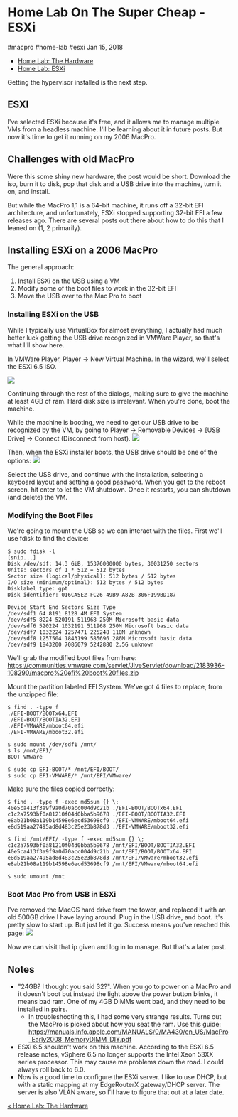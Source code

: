 

# Home Lab On The Super Cheap - ESXi

#macpro #home-lab #esxi Jan 15, 2018






-   [Home Lab: The
    Hardware](/home-lab-on-the-super-cheap-the-hardware.md)
-   [Home Lab: ESXi](#)




Getting the hypervisor installed is the next step.

## ESXI

I've selected ESXi because it's free, and it allows me to manage
multiple VMs from a headless machine. I'll be learning about it in
future posts. But now it's time to get it running on my 2006 MacPro.

## Challenges with old MacPro

Were this some shiny new hardware, the post would be short. Download the
iso, burn it to disk, pop that disk and a USB drive into the machine,
turn it on, and install.

But while the MacPro 1,1 is a 64-bit machine, it runs off a 32-bit EFI
architecture, and unfortunately, ESXi stopped supporting 32-bit EFI a
few releases ago. There are several posts out there about how to do this
that I leaned on (1, 2 primarily).

## Installing ESXi on a 2006 MacPro

The general approach:

1.  Install ESXi on the USB using a VM
2.  Modify some of the boot files to work in the 32-bit EFI
3.  Move the USB over to the Mac Pro to boot

### Installing ESXi on the USB

While I typically use VirtualBox for almost everything, I actually had
much better luck getting the USB drive recognized in VMWare Player, so
that's what I'll show here.

In VMWare Player, Player -\> New Virtual Machine. In the wizard, we'll
select the ESXi 6.5 ISO.

![](/img/vmware-newvm-wiz1.png)

Continuing through the rest of the dialogs, making sure to give the
machine at least 4GB of ram. Hard disk size is irrelevant. When you're
done, boot the machine.

While the machine is booting, we need to get our USB drive to be
recognized by the VM, by going to Player -\> Removable Devices -\> \[USB
Drive\] -\> Connect (Disconnect from host).
![](/img/removeable-media.png)

Then, when the ESXi installer boots, the USB drive should be one of the
options: ![](/img/select_install_drive.png)

Select the USB drive, and continue with the installation, selecting a
keyboard layout and setting a good password. When you get to the reboot
screen, hit enter to let the VM shutdown. Once it restarts, you can
shutdown (and delete) the VM.

### Modifying the Boot Files

We're going to mount the USB so we can interact with the files. First
we'll use fdisk to find the device:



    $ sudo fdisk -l
    [snip...]
    Disk /dev/sdf: 14.3 GiB, 15376000000 bytes, 30031250 sectors
    Units: sectors of 1 * 512 = 512 bytes
    Sector size (logical/physical): 512 bytes / 512 bytes
    I/O size (minimum/optimal): 512 bytes / 512 bytes
    Disklabel type: gpt
    Disk identifier: 016CA5E2-FC26-49B9-A82B-306F199BD187

    Device Start End Sectors Size Type
    /dev/sdf1 64 8191 8128 4M EFI System
    /dev/sdf5 8224 520191 511968 250M Microsoft basic data
    /dev/sdf6 520224 1032191 511968 250M Microsoft basic data
    /dev/sdf7 1032224 1257471 225248 110M unknown
    /dev/sdf8 1257504 1843199 585696 286M Microsoft basic data
    /dev/sdf9 1843200 7086079 5242880 2.5G unknown



We'll grab the modified boot files from here:
https://communities.vmware.com/servlet/JiveServlet/download/2183936-108290/macpro%20efi%20boot%20files.zip

Mount the partition labeled EFI System. We've got 4 files to replace,
from the unzipped file:



    $ find . -type f
    ./EFI-BOOT/BOOTx64.EFI
    ./EFI-BOOT/BOOTIA32.EFI
    ./EFI-VMWARE/mboot64.efi
    ./EFI-VMWARE/mboot32.efi

    $ sudo mount /dev/sdf1 /mnt/
    $ ls /mnt/EFI/
    BOOT VMware

    $ sudo cp EFI-BOOT/* /mnt/EFI/BOOT/
    $ sudo cp EFI-VMWARE/* /mnt/EFI/VMware/



Make sure the files copied correctly:



    $ find . -type f -exec md5sum {} \;
    40e5ca413f3a9f9a0d70acc004d9c21b ./EFI-BOOT/BOOTx64.EFI
    c1c2a7593bf0a81210f04d0bba5b9678 ./EFI-BOOT/BOOTIA32.EFI
    e8ab21b08a119b14598e6ecd53698cf9 ./EFI-VMWARE/mboot64.efi
    e8d519aa27495ad8d483c25e23b878d3 ./EFI-VMWARE/mboot32.efi

    $ find /mnt/EFI/ -type f -exec md5sum {} \;
    c1c2a7593bf0a81210f04d0bba5b9678 /mnt/EFI/BOOT/BOOTIA32.EFI
    40e5ca413f3a9f9a0d70acc004d9c21b /mnt/EFI/BOOT/BOOTx64.EFI
    e8d519aa27495ad8d483c25e23b878d3 /mnt/EFI/VMware/mboot32.efi
    e8ab21b08a119b14598e6ecd53698cf9 /mnt/EFI/VMware/mboot64.efi

    $ sudo umount /mnt



### Boot Mac Pro from USB in ESXi

I've removed the MacOS hard drive from the tower, and replaced it with
an old 500GB drive I have laying around. Plug in the USB drive, and
boot. It's pretty slow to start up. But just let it go. Success means
you've reached this page:
![](/img/img_20180115_132808-e1516041039882.jpg)

Now we can visit that ip given and log in to manage. But that's a later
post.

## Notes

-   "24GB? I thought you said 32?". When you go to power on a MacPro and
    it doesn't boot but instead the light above the power button blinks,
    it means bad ram. One of my 4GB DIMMs went bad, and they need to be
    installed in pairs.
    -   In troubleshooting this, I had some very strange results. Turns
        out the MacPro is picked about how you seat the ram. Use this
        guide:
        https://manuals.info.apple.com/MANUALS/0/MA430/en_US/MacPro_Early2008_MemoryDIMM_DIY.pdf
-   ESXi 6.5 shouldn't work on this machine. According to the ESXi 6.5
    release notes, vSphere 6.5 no longer supports the Intel Xeon 53XX
    series processor. This may cause me problems down the road. I could
    always roll back to 6.0.
-   Now is a good time to configure the ESXi server. I like to use DHCP,
    but with a static mapping at my EdgeRouterX gateway/DHCP server. The
    server is also VLAN aware, so I'll have to figure that out at a
    later date.


[« Home Lab: The
Hardware](/home-lab-on-the-super-cheap-the-hardware.md)






